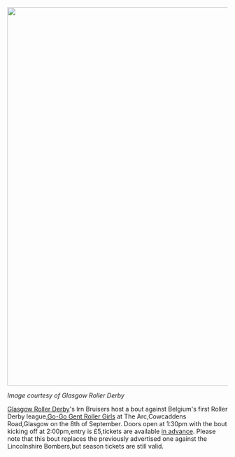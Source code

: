 <html><body><a href="http://scottishrollerderbyblog.com/2012/08/grdgogo.jpg"><img src="http://scottishrollerderbyblog.com/2012/08/grdgogo.jpg" alt="" title="grdgogo" width="614" height="865" class="aligncenter size-full wp-image-1672"></a>

<em>Image courtesy of Glasgow Roller Derby</em>

<a href="http://glasgowrollerderby.com/">Glasgow Roller Derby</a>'s Irn Bruisers host a bout against Belgium's first Roller Derby league,<a href="http://www.gogogent.be/GGGRG/">Go-Go Gent Roller Girls</a> at The Arc,Cowcaddens Road,Glasgow on the 8th of September.
Doors open at 1:30pm with the bout kicking off at 2:00pm,entry is £5,tickets are available <a href="http://regonline.activeeurope.com/Register/Checkin.aspx?EventID=1138685">in advance</a>.
Please note that this bout replaces the previously advertised one against the Lincolnshire Bombers,but season tickets are still valid.</body></html>
